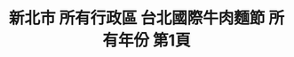 ---
title: "新北市 所有行政區 台北國際牛肉麵節 所有年份 第1頁"
description: "新北市 所有行政區 台北國際牛肉麵節 所有年份 獲獎餐廳 第1頁"
keywords:
  - 美食競賽
  - 台灣美食
  - 美食精選
datePublished: "2025-06-30"
dateModified: "2025-07-04"
city: "新北市"
district: "所有行政區"
award: "台北國際牛肉麵節"
year: "所有年份"
page: 1
count: 11

restaurants:
  - name: "皇家傳承牛肉麵"
    city: "新北市"
    district: "板橋區"
    address: "220新北市板橋區新海路134號"
    phone: "0282585388"
    geo: "25.023181305662096, 121.46105415252082"
    link: "新北市/板橋區/皇家傳承牛肉麵"
    google_map: "https://maps.app.goo.gl/Ep1F3oe8gws2bSBg7"
    footinder: "https://footinder.com.tw/%E6%96%B0%E5%8C%97%E5%B8%82%E6%9D%BF%E6%A9%8B%E5%8D%80/6380/"
    award:
    - name: "台北國際牛肉麵節"
      year: "2024"
  - name: "皇家傳承"
    city: "新北市"
    district: "板橋區"
    address: "220新北市板橋區重慶路220-1號"
    phone: "0229563718"
    geo: "25.00201832430965, 121.46265156858681"
    link: "新北市/板橋區/皇家傳承"
    google_map: "https://maps.app.goo.gl/h6dmCYKp2qrHfvYE6"
    footinder: "https://footinder.com.tw/%e6%96%b0%e5%8c%97%e5%b8%82%e6%9d%bf%e6%a9%8b%e5%8d%80/37562/"
    award:
    - name: "台北國際牛肉麵節"
      year: "2024"
  - name: "癮-自在"
    city: "新北市"
    district: "中和區"
    address: "235新北市中和區中安街70號"
    phone: ""
    geo: "25.00221962406057, 121.5124245684332"
    link: "新北市/中和區/癮-自在"
    google_map: "https://maps.app.goo.gl/g455zVGbFoSWbUqL7"
    footinder: "https://footinder.com.tw/%e6%96%b0%e5%8c%97%e5%b8%82%e4%b8%ad%e5%92%8c%e5%8d%80/181100/"
    award:
    - name: "台北國際牛肉麵節"
      year: "2024"
  - name: "道品牛肉麵 中和景安店"
    city: "新北市"
    district: "中和區"
    address: "235新北市中和區復興路71號"
    phone: "0222429978"
    geo: "24.990087261903398, 121.50379934636483"
    link: "新北市/中和區/道品牛肉麵_中和景安店"
    google_map: "https://maps.app.goo.gl/jWRPJumoJoFqPUCQ9"
    footinder: ""
    award:
    - name: "台北國際牛肉麵節"
      year: "2024"
  - name: "新九九牛肉麵"
    city: "新北市"
    district: "五股區"
    address: "248新北市五股區成泰路三段247號"
    phone: "0222928059"
    geo: "25.093612604703925, 121.44652060392576"
    link: "新北市/五股區/新九九牛肉麵"
    google_map: "https://maps.app.goo.gl/tqMwNpdqCZUJAT3SA"
    footinder: "https://footinder.com.tw/%E6%96%B0%E5%8C%97%E5%B8%82%E4%BA%94%E8%82%A1%E5%8D%80/61838/"
    award:
    - name: "台北國際牛肉麵節"
      year: "2024"
  - name: "新九九牛肉麵工商店"
    city: "新北市"
    district: "五股區"
    address: "248新北市五股區工商路85巷2號"
    phone: "0282956160"
    geo: "25.084815697370455, 121.43777577094686"
    link: "新北市/五股區/新九九牛肉麵工商店"
    google_map: "https://maps.app.goo.gl/p6gNghHa59717ccK8"
    footinder: "https://footinder.com.tw/%E6%96%B0%E5%8C%97%E5%B8%82%E4%BA%94%E8%82%A1%E5%8D%80/61116/"
    award:
    - name: "台北國際牛肉麵節"
      year: "2024"
  - name: "老私房牛肉麵"
    city: "新北市"
    district: "三峽區"
    address: "237新北市三峽區國際一街66-1號1樓"
    phone: "0286716200"
    geo: "24.942176590197523, 121.37248716140101"
    link: "新北市/三峽區/老私房牛肉麵"
    google_map: "https://maps.app.goo.gl/jfxtY51ijSGCUGRDA"
    footinder: "https://footinder.com.tw/%E6%96%B0%E5%8C%97%E5%B8%82%E4%B8%89%E5%B3%BD%E5%8D%80/64664/"
    award:
    - name: "台北國際牛肉麵節"
      year: "2024"
  - name: "兩支北方麵食館 土城總店"
    city: "新北市"
    district: "土城區"
    address: "236新北市土城區裕民路129號"
    phone: "0222629888"
    geo: "24.98663563235829, 121.45148826946365"
    link: "新北市/土城區/兩支北方麵食館_土城總店"
    google_map: "https://maps.app.goo.gl/9cg9GSNsAnxNJoco9"
    footinder: "https://footinder.com.tw/%e6%96%b0%e5%8c%97%e5%b8%82%e5%9c%9f%e5%9f%8e%e5%8d%80/5903/"
    award:
    - name: "台北國際牛肉麵節"
      year: "2024"
  - name: "兩支北方麵食館 板橋民族店"
    city: "新北市"
    district: "板橋區"
    address: "220新北市板橋區民族路261號"
    phone: "0289645001"
    geo: "25.00699255803673, 121.47053205369536"
    link: "新北市/板橋區/兩支北方麵食館_板橋民族店"
    google_map: "https://maps.app.goo.gl/yntUWG7Q8NYU9oiw5"
    footinder: "https://footinder.com.tw/%e6%96%b0%e5%8c%97%e5%b8%82%e6%9d%bf%e6%a9%8b%e5%8d%80/40360/"
    award:
    - name: "台北國際牛肉麵節"
      year: "2024"
---